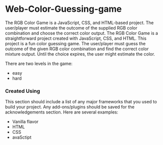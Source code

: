 # Web-Color-Guessing-game
The RGB Color Game is a JavaScript, CSS, and HTML-based project. The user/player must estimate the outcome of the supplied RGB color combination and choose the correct color output.
The RGB Color Game is a straightforward project created with JavaScript, CSS, and HTML. This project is a fun color guessing game. The user/player must guess the outcome of the given RGB color combination and find the correct color mixture output. Until the choice expires, the user might estimate the color.

There are two levels in the game:

* easy
* hard

### Created Using
This section should include a list of any major frameworks that you used to build your project. Any add-ons/plugins should be saved for the acknowledgements section. Here are several examples:
* Vanilla flavor
* HTML 
* CSS  
* avaSctipt
